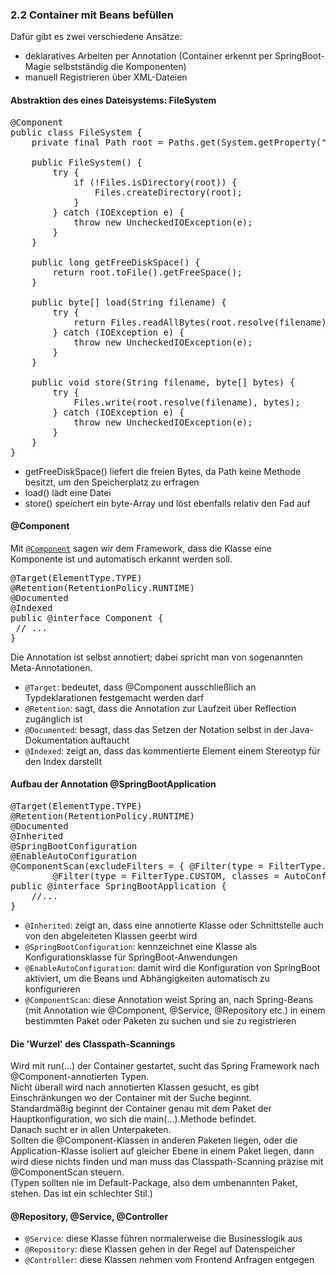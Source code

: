 ### 2.2 Container mit Beans befüllen
Dafür gibt es zwei verschiedene Ansätze:
- deklaratives Arbeiten per Annotation (Container erkennt per SpringBoot-Magie selbstständig die Komponenten)
- manuell Registrieren über XML-Dateien

#### Abstraktion des eines Dateisystems: FileSystem

<pre>
@Component
public class FileSystem {
    private final Path root = Paths.get(System.getProperty("user.home")).resolve("fs");
    
    public FileSystem() {
        try {
            if (!Files.isDirectory(root)) {
                Files.createDirectory(root);
            }
        } catch (IOException e) {
            throw new UncheckedIOException(e);
        }
    }
    
    public long getFreeDiskSpace() {
        return root.toFile().getFreeSpace();
    }
    
    public byte[] load(String filename) {
        try {
            return Files.readAllBytes(root.resolve(filename));
        } catch (IOException e) {
            throw new UncheckedIOException(e);
        }
    }
    
    public void store(String filename, byte[] bytes) {
        try {
            Files.write(root.resolve(filename), bytes);
        } catch (IOException e) {
            throw new UncheckedIOException(e);
        }
    }
}
</pre>

- getFreeDiskSpace() liefert die freien Bytes, da Path keine Methode besitzt, um den Speicherplatz zu erfragen
- load() lädt eine Datei
- store() speichert ein byte-Array und löst ebenfalls relativ den Fad auf

#### @Component
Mit [`@Component`](https://docs.spring.io/spring-framework/docs/current/javadoc-api/org/springframework/stereotype/Component.html) sagen wir dem Framework, dass die Klasse eine Komponente ist und automatisch erkannt werden soll.  

<pre>
@Target(ElementType.TYPE)
@Retention(RetentionPolicy.RUNTIME)
@Documented
@Indexed
public @interface Component {
 // ...
}
</pre>
Die Annotation ist selbst annotiert; dabei spricht man von sogenannten Meta-Annotationen.  
- `@Target`: bedeutet, dass @Component ausschließlich an Typdeklarationen festgemacht werden darf
- `@Retention`: sagt, dass die Annotation zur Laufzeit über Reflection zugänglich ist
- `@Documented`: besagt, dass das Setzen der Notation selbst in der Java-Dokumentation auftaucht
- `@Indexed`: zeigt an, dass das kommentierte Element einem Stereotyp für den Index darstellt

#### Aufbau der Annotation @SpringBootApplication
<pre>
@Target(ElementType.TYPE)
@Retention(RetentionPolicy.RUNTIME)
@Documented
@Inherited
@SpringBootConfiguration
@EnableAutoConfiguration
@ComponentScan(excludeFilters = { @Filter(type = FilterType.CUSTOM, classes = TypeExcludeFilter.class),
		@Filter(type = FilterType.CUSTOM, classes = AutoConfigurationExcludeFilter.class) })
public @interface SpringBootApplication {
    //...
}
</pre>

- `@Inherited`: zeigt an, dass eine annotierte Klasse oder Schnittstelle auch von den abgeleiteten Klassen geerbt wird
- `@SpringBootConfiguration`: kennzeichnet eine Klasse als Konfigurationsklasse für SpringBoot-Anwendungen
- `@EnableAutoConfiguration`: damit wird die Konfiguration von SpringBoot aktiviert, um die Beans und Abhängigkeiten automatisch zu konfigurieren
- `@ComponentScan`: diese Annotation weist Spring an, nach Spring-Beans (mit Annotation wie @Component, @Service, @Repository etc.) in einem bestimmten Paket oder Paketen zu suchen und sie zu registrieren

#### Die 'Wurzel' des Classpath-Scannings
Wird mit run(...) der Container gestartet, sucht das Spring Framework nach @Component-annotierten Typen.  
Nicht überall wird nach annotierten Klassen gesucht, es gibt Einschränkungen wo der Container mit der Suche beginnt.  
Standardmäßig beginnt der Container genau mit dem Paket der Hauptkonfiguration, wo sich die main(...).Methode befindet.  
Danach sucht er in allen Unterpaketen.  
Sollten die @Component-Klassen in anderen Paketen liegen, oder die Application-Klasse isoliert auf gleicher Ebene in einem Paket liegen, dann wird diese nichts finden und man muss das Classpath-Scanning präzise mit @ComponentScan steuern.  
(Typen sollten nie im Default-Package, also dem umbenannten Paket, stehen. Das ist ein schlechter Stil.)  

#### @Repository, @Service, @Controller
- `@Service`: diese Klasse führen normalerweise die Businesslogik aus
- `@Repository`: diese Klassen gehen in der Regel auf Datenspeicher
- `@Controller`: diese Klassen nehmen vom Frontend Anfragen entgegen
